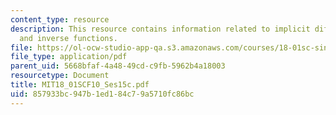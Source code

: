 ```yaml
---
content_type: resource
description: This resource contains information related to implicit differentiation
  and inverse functions.
file: https://ol-ocw-studio-app-qa.s3.amazonaws.com/courses/18-01sc-single-variable-calculus-fall-2010/857933bc947b1ed184c79a5710fc86bc_MIT18_01SCF10_Ses15c.pdf
file_type: application/pdf
parent_uid: 5668bfaf-4a48-49cd-c9fb-5962b4a18003
resourcetype: Document
title: MIT18_01SCF10_Ses15c.pdf
uid: 857933bc-947b-1ed1-84c7-9a5710fc86bc
---
```

